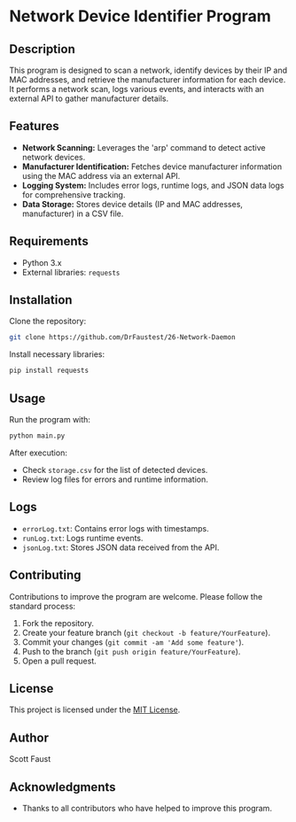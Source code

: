 # Network Device Identifier Program

## Description
This program is designed to scan a network, identify devices by their IP and MAC addresses, and retrieve the manufacturer information for each device. It performs a network scan, logs various events, and interacts with an external API to gather manufacturer details.

## Features
- **Network Scanning:** Leverages the 'arp' command to detect active network devices.
- **Manufacturer Identification:** Fetches device manufacturer information using the MAC address via an external API.
- **Logging System:** Includes error logs, runtime logs, and JSON data logs for comprehensive tracking.
- **Data Storage:** Stores device details (IP and MAC addresses, manufacturer) in a CSV file.

## Requirements
- Python 3.x
- External libraries: `requests`

## Installation
Clone the repository:
```bash
git clone https://github.com/DrFaustest/26-Network-Daemon
```
Install necessary libraries:
```bash
pip install requests
```

## Usage
Run the program with:
```bash
python main.py
```
After execution:
- Check `storage.csv` for the list of detected devices.
- Review log files for errors and runtime information.

## Logs
- `errorLog.txt`: Contains error logs with timestamps.
- `runLog.txt`: Logs runtime events.
- `jsonLog.txt`: Stores JSON data received from the API.

## Contributing
Contributions to improve the program are welcome. Please follow the standard process:
1. Fork the repository.
2. Create your feature branch (`git checkout -b feature/YourFeature`).
3. Commit your changes (`git commit -am 'Add some feature'`).
4. Push to the branch (`git push origin feature/YourFeature`).
5. Open a pull request.

## License
This project is licensed under the [MIT License](LICENSE.txt).

## Author
Scott Faust

## Acknowledgments
- Thanks to all contributors who have helped to improve this program.
